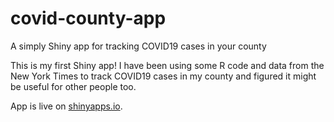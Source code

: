 # covid-county-app
A simply Shiny app for tracking COVID19 cases in your county

This is my first Shiny app! I have been using some R code and data from the New York Times to track COVID19 cases in my county and figured it might be useful for other people too.  

App is live on [shinyapps.io](https://johnjdavisiv.shinyapps.io/COVID19_county_tracker/).
